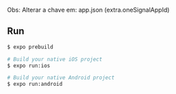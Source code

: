 Obs: Alterar a chave em: app.json (extra.oneSignalAppId)

## Run

```sh
$ expo prebuild

# Build your native iOS project
$ expo run:ios

# Build your native Android project
$ expo run:android
```
